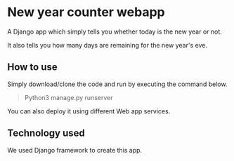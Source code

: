 # New year counter webapp

A Django app which simply tells you whether today is the new year or not.

It also tells you how many days are remaining for the new year's eve.

## How to use

Simply download/clone the code and run by executing the command below.

> Python3 manage.py runserver

You can also deploy it using different Web app services.

## Technology used

We used Django framework to create this app.
